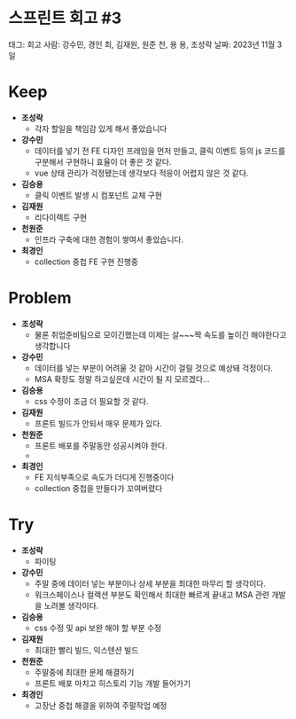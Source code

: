# 스프린트 회고 #3

태그: 회고
사람: 강수민, 경인 최, 김재원, 원준 천, 용 용, 조성락
날짜: 2023년 11월 3일

# Keep

- **조성락**
  - 각자 할일을 책임감 있게 해서 좋았습니다
- **강수민**
  - 데이터를 넣기 전 FE 디자인 프레임을 먼저 만들고, 클릭 이벤트 등의 js 코드를 구분해서 구현하니 효율이 더 좋은 것 같다.
  - vue 상태 관리가 걱정됐는데 생각보다 적응이 어렵지 않은 것 같다.
- **김승용**
  - 클릭 이벤트 발생 시 컴포넌트 교체 구현
- **김재원**
  - 리다이렉트 구현
- **천원준**
  - 인프라 구축에 대한 경험이 쌓여서 좋았습니다.
- **최경인**
  - collection 중첩 FE 구현 진행중

# Problem

- **조성락**
  - 물론 취업준비팀으로 모이긴했는데 이제는 살~~~짝 속도를 높이긴 해야한다고 생각합니다
- **강수민**
  - 데이터를 넣는 부분이 어려울 것 같아 시간이 걸릴 것으로 예상돼 걱정이다.
  - MSA 확장도 정말 하고싶은데 시간이 될 지 모르겠다…
- **김승용**
  - css 수정이 조금 더 필요할 것 같다.
- **김재원**
  - 프론트 빌드가 안되서 매우 문제가 있다.
- **천원준**
  - 프론트 배포를 주말동안 성공시켜야 한다.
  -
- **최경인**
  - FE 지식부족으로 속도가 더디게 진행중이다
  - collection 중첩을 만들다가 꼬여버렸다

# Try

- **조성락**
  - 파이팅
- **강수민**
  - 주말 중에 데이터 넣는 부분이나 상세 부분을 최대한 마무리 할 생각이다.
  - 워크스페이스나 컬렉션 부분도 확인해서 최대한 빠르게 끝내고 MSA 관련 개발을 노려볼 생각이다.
- **김승용**
  - css 수정 및 api 보완 해야 할 부분 수정
- **김재원**
  - 최대한 빨리 빌드, 익스텐션 빌드
- **천원준**
  - 주말중에 최대한 문제 해결하기
  - 프론트 배포 마치고 히스토리 기능 개발 들어가기
- **최경인**
  - 고장난 중첩 해결을 위하여 주말작업 예정
